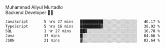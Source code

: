 Muhammad Aliyul Murtadlo
<br>
Backend Developer 👨‍💻
<br>
<!--START_SECTION:waka-->

```txt
JavaScript       5 hrs 27 mins   ██████████░░░░░░░░░░░░░░░   40.17 %
TypeScript       5 hrs 16 mins   █████████▓░░░░░░░░░░░░░░░   38.92 %
SQL              1 hr 27 mins    ██▓░░░░░░░░░░░░░░░░░░░░░░   10.78 %
Java             37 mins         █░░░░░░░░░░░░░░░░░░░░░░░░   04.66 %
JSON             21 mins         ▓░░░░░░░░░░░░░░░░░░░░░░░░   02.64 %
```

<!--END_SECTION:waka-->
